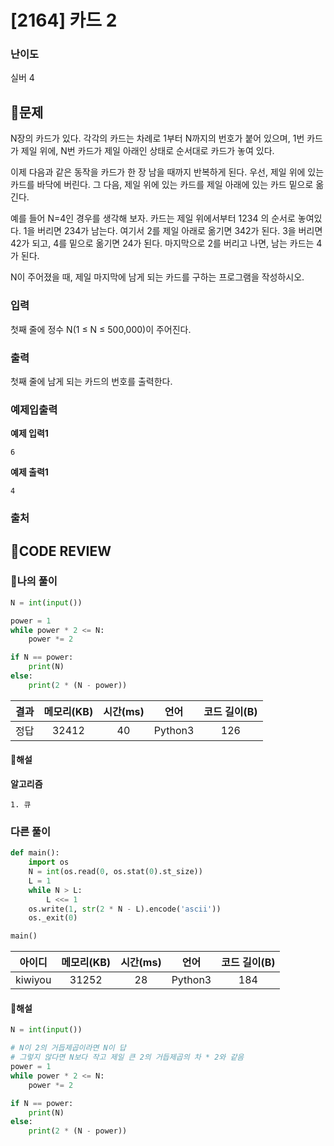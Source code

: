 # [2164] 카드 2

### **난이도**
실버 4
## **📝문제**
N장의 카드가 있다. 각각의 카드는 차례로 1부터 N까지의 번호가 붙어 있으며, 1번 카드가 제일 위에, N번 카드가 제일 아래인 상태로 순서대로 카드가 놓여 있다.

이제 다음과 같은 동작을 카드가 한 장 남을 때까지 반복하게 된다. 우선, 제일 위에 있는 카드를 바닥에 버린다. 그 다음, 제일 위에 있는 카드를 제일 아래에 있는 카드 밑으로 옮긴다.

예를 들어 N=4인 경우를 생각해 보자. 카드는 제일 위에서부터 1234 의 순서로 놓여있다. 1을 버리면 234가 남는다. 여기서 2를 제일 아래로 옮기면 342가 된다. 3을 버리면 42가 되고, 4를 밑으로 옮기면 24가 된다. 마지막으로 2를 버리고 나면, 남는 카드는 4가 된다.

N이 주어졌을 때, 제일 마지막에 남게 되는 카드를 구하는 프로그램을 작성하시오.
### **입력**
첫째 줄에 정수 N(1 ≤ N ≤ 500,000)이 주어진다.
### **출력**
첫째 줄에 남게 되는 카드의 번호를 출력한다.
### **예제입출력**

**예제 입력1**

```
6
```

**예제 출력1**

```
4
```

### **출처**

## **🧐CODE REVIEW**

### **🧾나의 풀이**

```python
N = int(input())

power = 1
while power * 2 <= N:
    power *= 2

if N == power:
    print(N)
else:
    print(2 * (N - power))
```

결과	| 메모리(KB) |	시간(ms) |	언어 |	코드 길이(B)
:----:|:-----:|:-----:|:-----:|:--------:
정답|32412|40|Python3|126
#### **📝해설**

**알고리즘**
```
1. 큐
```

### **다른 풀이**

```python
def main():
    import os
    N = int(os.read(0, os.stat(0).st_size))
    L = 1
    while N > L:
        L <<= 1
    os.write(1, str(2 * N - L).encode('ascii'))
    os._exit(0)

main()
```

아이디 | 메모리(KB) |	시간(ms) |	언어 |	코드 길이(B) 
:-----:|:-----:|:-----:|:----:|:--------:
kiwiyou|31252|28|Python3|184
#### **📝해설**

```python
N = int(input())

# N이 2의 거듭제곱이라면 N이 답
# 그렇지 않다면 N보다 작고 제일 큰 2의 거듭제곱의 차 * 2와 같음
power = 1
while power * 2 <= N:
    power *= 2

if N == power:
    print(N)
else:
    print(2 * (N - power))
```